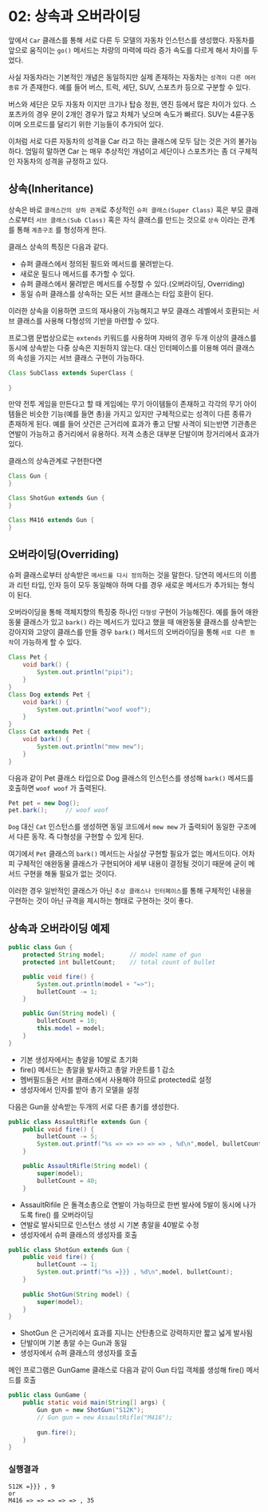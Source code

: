 # 02: 상속과 오버라이딩

앞에서 `Car` 클래스를 통해 서로 다른 두 모델의 자동차 인스턴스를 생성했다. 자동차를 앞으로 움직이는 `go()` 메서드는 차량의 마력에 따라 증가 속도를 다르게 해서 차이를 두었다.

사실 자동차라는 기본적인 개념은 동일하지만 실제 존재하는 자동차는 `성격이 다른 여러 종류` 가 존재한다. 예를 들어 버스, 트럭, 세단, SUV, 스포츠카 등으로 구분할 수 있다.

버스와 세단은 모두 자동차 이지만 크기나 탑승 정원, 엔진 등에서 많은 차이가 있다. 스포츠카의 경우 문이 2개인 경우가 많고 차체가 낮으며 속도가 빠르다. SUV는 4륜구동이며 오프로드를 달리기 위한 기능들이 추가되어 있다.

이처럼 서로 다른 자동차의 성격을 Car 라고 하는 클래스에 모두 담는 것은 거의 불가능하다. 엄밀히 말하면 Car 는 매우 추상적인 개념이고 세단이나 스포츠카는 좀 더 구체적인 자동차의 성격을 규정하고 있다.

## 상속(Inheritance)

상속은 바로 `클래스간의 상하 관계`로 추상적인 `슈퍼 클래스(Super Class)` 혹은 부모 클래스로부터 `서브 클래스(Sub Class)` 혹은 자식 클래스를 만드는 것으로 `상속` 이라는 관계를 통해 `계층구조` 를 형성하게 한다.

클래스 상속의 특징은 다음과 같다.

* 슈퍼 클래스에서 정의된 필드와 메서드를 물려받는다.
* 새로운 필드나 메서드를 추가할 수 있다.
* 슈퍼 클래스에서 물려받은 메서드를 수정할 수 있다.(오버라이딩, Overriding)
* 동일 슈퍼 클래스를 상속하는 모든 서브 클래스는 타입 호환이 된다.

이러한 상속을 이용하면 코드의 재사용이 가능해지고 부모 클래스 레벨에서 호환되는 서브 클래스를 사용해 다형성의 기반을 마련할 수 있다.

프로그램 문법상으로는 `extends` 키워드를 사용하며 자바의 경우 두개 이상의 클래스를 동시에 상속받는 다중 상속은 지원하지 않는다. 대신 인터페이스를 이용해 여러 클래스의 속성을 가지는 서브 클래스 구현이 가능하다.

```java
Class SubClass extends SuperClass {
    
}
```

만약 전투 게임을 만든다고 할 때 게임에는 무기 아이템들이 존재하고 각각의 무기 아이템들은 비슷한 기능(예를 들면 총)을 가지고 있지만 구체적으로는 성격이 다른 종류가 존재하게 된다. 예를 들어 샷건은 근거리에 효과가 좋고 단발 사격이 되는반면 기관총은 연발이 가능하고 중거리에서 유용하다. 저격 소총은 대부분 단발이며 장거리에서 효과가 있다.

클래스의 상속관계로 구현한다면

```java
Class Gun {
}

Class ShotGun extends Gun {
}

Class M416 extends Gun {
}
```

## 오버라이딩(Overriding)

슈퍼 클래스로부터 상속받은 `메서드를 다시 정의`하는 것을 말한다. 당연히 메서드의 이름과 리턴 타입, 인자 등이 모두 동일해야 하며 다를 경우 새로운 메서드가 추가되는 형식이 된다.

오버라이딩을 통해 객체지향의 특징중 하나인 `다형성` 구현이 가능해진다. 예를 들어 애완동물 클래스가 있고 `bark()` 라는 메서드가 있다고 했을 때 애완동물 클래스를 상속받는 강아지와 고양이 클래스를 만들 경우 `bark()` 메서드의 오버라이딩을 통해 `서로 다른 동작`이 가능하게 할 수 있다.

```java
Class Pet {
    void bark() {
        System.out.println("pipi");
    }
}
Class Dog extends Pet {
    void bark() {
        System.out.println("woof woof");
    }
}
Class Cat extends Pet {
    void bark() {
        System.out.println("mew mew");
    }
}
```

다음과 같이 Pet 클래스 타입으로 Dog 클래스의 인스턴스를 생성해 `bark()` 메셔드를 호출하면 `woof woof` 가 출력된다.

```java
Pet pet = new Dog();
pet.bark();		// woof woof
```

`Dog` 대신 `Cat` 인스턴스를 생성하면 동일 코드에서 `mew mew` 가 출력되어 동일한 구조에서 다른 동작. 즉 다형성을 구현할 수 있게 된다.

여기에서 `Pet` 클래스의 `bark()` 메서드는 사실상 구현할 필요가 없는 메서드이다. 어차피 구체적인 애완동물 클래스가 구현되어야 세부 내용이 결정될 것이기 때문에 굳이 메서드 구현을 해둘 필요가 없는 것이다.

이러한 경우 일반적인 클래스가 아닌 `추상 클래스나 인터페이스`를 통해 구체적인 내용을 구현하는 것이 아닌 규격을 제시하는 형태로 구현하는 것이 좋다.

## 상속과 오버라이딩 예제

```java
public class Gun {
    protected String model;       // model name of gun
    protected int bulletCount;    // total count of bullet

    public void fire() {
        System.out.println(model + "=>");
        bulletCount -= 1;
    }

    public Gun(String model) {
        bulletCount = 10;
        this.model = model;
    }
}
```

* 기본 생성자에서는 총알을 10발로 초기화
* fire() 메서드는 총알을 발사하고 총알 카운트를 1 감소
* 멤버필드들은 서브 클래스에서 사용해야 하므로 protected로 설정
* 생성자에서 인자를 받아 총기 모델을 설정

다음은 Gun을 상속받는 두개의 서로 다른 총기를 생성한다.

```java
public class AssaultRifle extends Gun {
    public void fire() {
        bulletCount -= 5;
        System.out.printf("%s => => => => => , %d\n",model, bulletCount);
    }

    public AssaultRifle(String model) {
    	super(model);
        bulletCount = 40;
    }	
```

* AssaultRifile 은 돌격소총으로 연발이 가능하므로 한번 발사에 5발이 동시에 나가도록 fire() 를 오버라이딩
* 연발로 발사되므로 인스턴스 생성 시 기본 총알을 40발로 수정
* 생성자에서 슈퍼 클래스의 생성자를 호출

```java
public class ShotGun extends Gun {
    public void fire() {    	
        bulletCount -= 1;
    	System.out.printf("%s =}}} , %d\n",model, bulletCount);
    }
    
    public ShotGun(String model) {
    	super(model);
    }
}
```

* ShotGun 은 근거리에서 효과를 지니는 산탄총으로 강력하지만 짧고 넓게 발사됨
* 단발이며 기본 총알 수는 Gun과 동일
* 생성자에서 슈퍼 클래스의 생성자를 호출

메인 프로그램은 GunGame 클래스로 다음과 같이 Gun 타입 객체를 생성해 fire() 메서드를 호출

```java
public class GunGame {
	public static void main(String[] args) {
		Gun gun = new ShotGun("S12K");
		// Gun gun = new AssaultRifle("M416");
		
		gun.fire();
	}
}
```

### 실행결과

```
S12K =}}} , 9
or
M416 => => => => => , 35
```